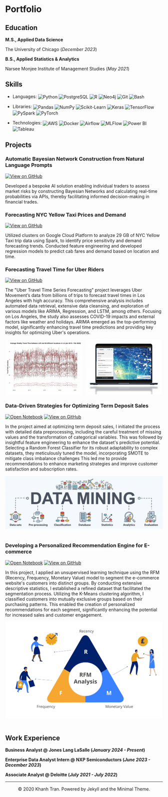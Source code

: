 # Portfolio

## Education						       		
**M.S., Applied Data Science**
  
  The University of Chicago (_December 2023_)
  
  
**B.S., Applied Statistics & Analytics**
  
  Narsee Monjee Institute of Management Studies (_May 2021_)

## Skills
- Languages:
  <img style="vertical-align: middle;" alt="Python" src="https://img.shields.io/badge/Python-3670A0?style=flat-square&logo=python&logoColor=ffdd54" />
  <img style="vertical-align: middle;" alt="PostgreSQL" src="https://img.shields.io/badge/PostgreSQL-%23316192.svg?style=flai-square&logo=postgresql&logoColor=white" />
  <img style="vertical-align: middle;" alt="R" src="https://img.shields.io/badge/R-%23276DC3.svg?style=flat-square&logo=r&logoColor=white" />
  <img style="vertical-align: middle;" alt="Neo4j" src="https://img.shields.io/badge/Neo4j-008CC1?style=flat-square&logo=neo4j&logoColor=white" />
  <img style="vertical-align: middle;" alt="Git" src="https://img.shields.io/badge/-Git-F05032?style=flat-square&logo=git&logoColor=white" />
  <img style="vertical-align: middle;" alt="Bash" src="https://img.shields.io/badge/Bash-%23121011.svg?style=flat-square&logo=gnu-bash&logoColor=white" />
<!-- Libraries:  Seaborn, LangChain -->
- Libraries:
  <img style="vertical-align: middle;" alt="Pandas" src="https://img.shields.io/badge/Pandas-%23150458.svg?style=flat-square&logo=pandas&logoColor=white" />
  <img style="vertical-align: middle;" alt="NumPy" src="https://img.shields.io/badge/NumPy-%23013243.svg?style=flat-square&logo=numpy&logoColor=white" />
  <img style="vertical-align: middle;" alt="Scikit-Learn" src="https://img.shields.io/badge/scikit--learn-%23F7931E.svg?style=flat-square&logo=scikit-learn&logoColor=white" />
  <img style="vertical-align: middle;" alt="Keras" src="https://img.shields.io/badge/Keras-%23D00000.svg?style=flat-square&logo=Keras&logoColor=white" />
  <img style="vertical-align: middle;" alt="TensorFlow" src="https://img.shields.io/badge/TensorFlow-%23FF6F00.svg?style=flat-square&logo=TensorFlow&logoColor=white" />
  <img style="vertical-align: middle;" alt="PySpark" src="https://img.shields.io/badge/PySpark-E25A1C?logo=apachespark&logoColor=fff&style=flat-square" />
  <img style="vertical-align: middle;" alt="PyTorch" src="https://img.shields.io/badge/PyTorch-EE4C2C?style=flat-square&logo=pytorch&logoColor=white" />
<!-- Technologies: Snowflake -->
- Technologies:
  <img style="vertical-align: middle;" alt="AWS" src="https://img.shields.io/badge/Amazon_AWS-232F3E?style=flat-square&logo=amazon-aws&logoColor=white" />
  <img style="vertical-align: middle;" alt="Docker" src="https://img.shields.io/badge/-Docker-46a2f1?style=flat-square&logo=docker&logoColor=white" />
  <img style="vertical-align: middle;" alt="Airflow" src="https://img.shields.io/badge/Airflow-017CEE?logo=apacheairflow&logoColor=fff&style=flat-squar" />
  <img style="vertical-align: middle;" alt="MLFlow" src="https://img.shields.io/badge/MLflow-0194E2?logo=mlflow&logoColor=fff&style=flat-square" />
  <img style="vertical-align: middle;" alt="Power BI" src="https://img.shields.io/badge/PowerBI-F2C811?style=flat-square&logo=Power%20BI&logoColor=white" />
  <img style="vertical-align: middle;" alt="Tableau" src="https://img.shields.io/badge/Tableau-E97627?style=flat-square&logo=Tableau&logoColor=white" />
<p>
</p>

## Projects
### Automatic Bayesian Network Construction from Natural Language Prompts
[![View on GitHub](https://img.shields.io/badge/GitHub-View_on_GitHub-blue?logo=GitHub)](https://github.com/dsgala/Automated-Bayesian-Networks)

Developed a bespoke AI solution enabling individual traders to assess market risks by constructing Bayesian Networks and calculating real-time probabilities via APIs, thereby facilitating informed decision-making in financial trades. 

### Forecasting NYC Yellow Taxi Prices and Demand
[![View on GitHub](https://img.shields.io/badge/GitHub-View_on_GitHub-blue?logo=GitHub)](https://github.com/dsgala/Forecasting-NYC-Yellow-Taxi-Prices-and-Demand)

Utilized clusters on Google Cloud Platform to analyze 29 GB of NYC Yellow Taxi trip data using Spark, to identify price sensitivity and demand forecasting trends. Conducted feature engineering and developed regression models to predict cab fares and demand based on location and time.

### Forecasting Travel Time for Uber Riders
[![View on GitHub](https://img.shields.io/badge/GitHub-View_on_GitHub-blue?logo=GitHub)](https://github.com/dsgala/Uber-Movements)

The "Uber Travel Time Series Forecasting" project leverages Uber Movement’s data from billions of trips to forecast travel times in Los Angeles with high accuracy. This comprehensive analysis includes automated data retrieval, extensive data cleansing, and exploration of various models like ARIMA, Regression, and LSTM, among others. Focusing on Los Angeles, the study also assesses COVID-19 impacts and external factors like weather and holidays. ARIMA emerged as the top-performing model, significantly enhancing travel time predictions and providing key insights for optimizing Uber's operations.
<!-- <center><img src="assets/Uber_Movements_2" alt="Image 1"><img src="assets/Uber_Movements_1" alt="Image 2"><center>-->
</div>
<div style="text-align: center;"> 
  <img src="assets/Uber_Movements_2.png" alt="Image 1" style="width: 48%; margin-right: 2%;">
  <img src="assets/Uber_Movements_1.png" alt="Image 2" style="width: 48%;">
</div>

### Data-Driven Strategies for Optimizing Term Deposit Sales
[![Open Notebook](https://img.shields.io/badge/Jupyter-Open_Notebook-blue?logo=Jupyter)](Projects/Data-Driven-Strategies-for-Optimizing-Term-Deposit-Sales.html)
[![View on GitHub](https://img.shields.io/badge/GitHub-View_on_GitHub-blue?logo=GitHub)](https://github.com/dsgala/Data-Driven-Strategies-for-Optimizing-Term-Deposit-Sales)

In the project aimed at optimizing term deposit sales, I initiated the process with detailed data preprocessing, including the careful treatment of missing values and the transformation of categorical variables. This was followed by insightful feature engineering to enhance the dataset's predictive potential. Selecting a Random Forest Classifier for its robust adaptability to complex datasets, they meticulously tuned the model, incorporating SMOTE to mitigate class imbalance challenges This led me to provide recommendations to enhance marketing strategies and improve customer satisfaction and subscription rates.
<br>
<center><img src="assets/data_mining.png"/></center>
<br>

### Developing a Personalized Recommendation Engine for E-commerce
[![Open Notebook](https://img.shields.io/badge/Jupyter-Open_Notebook-blue?logo=Jupyter)](Projects/E-Commerce-Recommendation-Code.html)
[![View on GitHub](https://img.shields.io/badge/GitHub-View_on_GitHub-blue?logo=GitHub)](https://github.com/dsgala/E-Commerce-Recommendation-System)

In this project, I applied an unsupervised learning technique using the RFM (Recency, Frequency, Monetary Value) model to segment the e-commerce website's customers into distinct groups. By conducting extensive descriptive statistics, I established a refined dataset that facilitated the segmentation process. Utilizing the K-Means clustering algorithm, I classified customers into mutually exclusive groups based on their purchasing patterns. This enabled the creation of personalized recommendations for each segment, significantly enhancing the potential for increased sales and customer engagement.
<br>
<center><img src="assets/R-F-M.jpg"/></center>
<br>

## Work Experience
**Business Analyst @ Jones Lang LaSalle (_January 2024 - Present_)**

**Enterprise Data Analyst Intern @ NXP Semiconductors (_June 2023 - December 2023_)**

**Associate Analyst @ Deloitte (_July 2021 - July 2022_)**

---
<center>© 2020 Khanh Tran. Powered by Jekyll and the Minimal Theme.</center>
